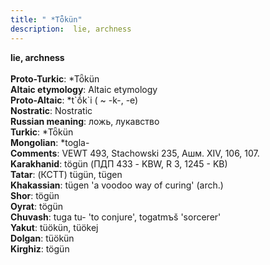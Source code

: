 ```yaml
---
title: " *Tȫkün"
description:  lie, archness
---
```

<p data-pagefind-weight="0.5">
<strong> lie, archness</strong><br><br>
<strong>Proto-Turkic</strong>:  *Tȫkün<br>
<strong>Altaic etymology</strong>:  Altaic etymology<br>
<strong> Proto-Altaic</strong>:  *t`ṓk`i ( ~ -k-, -e)<br>
<strong>Nostratic</strong>:  Nostratic<br>
<strong>Russian meaning</strong>:  ложь, лукавство<br>
<strong>Turkic</strong>:  *Tȫkün<br>
<strong>Mongolian</strong>:  *togla-<br>
<strong>Comments</strong>:  VEWT 493, Stachowski 235, Ашм. XIV, 106, 107.<br>
<strong>Karakhanid</strong>:  tögün (ПДП 433 - KBW, R 3, 1245 - KB)<br>
<strong>Tatar</strong>:  (КСТТ) tügün, tügen<br>
<strong>Khakassian</strong>:  tügen 'a voodoo way of curing' (arch.)<br>
<strong>Shor</strong>:  tögün<br>
<strong>Oyrat</strong>:  tögün<br>
<strong>Chuvash</strong>:  tuga tu- 'to conjure', togatmъš 'sorcerer'<br>
<strong>Yakut</strong>:  tüökün, tüökej<br>
<strong>Dolgan</strong>:  tüökün<br>
<strong>Kirghiz</strong>:  tögün<br>

</p>
